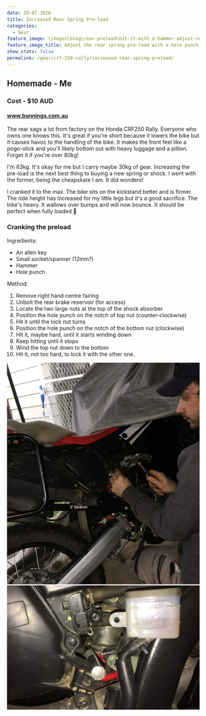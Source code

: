 ```yaml
---
date: 20-07-2020
title: Increased Rear Spring Pre-load
categories:
  - Gear
feature_image: \images\blog\rear-preload\hit-it-with-a-hammer-adjust-rear-preload-honda-crf250-rally
feature_image_title: Adjust the rear spring pre-load with a hole punch ✊
show_stats: false
permalink: /gear/crf-250-rally/increased-rear-spring-preload/
---
```

<h2>Homemade - Me</h2>
<h3>Cost - $10 AUD</h3>
<h4>
  <a href="https://www.bunnings.com.au/">www.bunnings.com.au</a>
</h4>
<p>
  The rear sags a lot from factory on the Honda CRF250 Rally. Everyone who owns one knows this. It's great if you're short because it lowers the bike but it causes havoc to the handling of the bike. It makes the front feel like a pogo-stick and you'll likely bottom out with heavy luggage and a pillion. Forget it if you're over 80kg!
</p>

<p>
  I'm 63kg. It's okay for me but I carry maybe 30kg of gear. Increasing the pre-load is the next best thing to buying a new spring or shock. I went with the former, being the cheapskate I am. It did wonders!
</p>

<p>
  I cranked it to the max. The bike sits on the kickstand better and is firmer. The ride height has increased for my little legs but it's a good sacrifice. The bike's heavy. It wallows over bumps and will now bounce. It should be perfect when fully loaded 🤞
</p>

<h3>Cranking the preload</h3>

<p>
  Ingredients:
  <ul>
    <li>An allen key</li>
    <li>Small socket/spanner (12mm?)</li>
    <li>Hammer</li>
    <li>Hole punch</li>
  </ul>
</p>
<p>
  Method:
  <ol>
    <li>Remove right hand centre fairing</li>
    <li>Unbolt the rear brake reservoir (for access)</li>
    <li>Locate the two large nuts at the top of the shock absorber</li>
    <li>Position the hole punch on the notch of top nut (counter-clockwise)</li>
    <li>Hit it until the lock nut turns</li>
    <li>Position the hole punch on the notch of the bottom nut (clockwise)</li>
    <li>Hit it, maybe hard, until it starts winding down</li>
    <li>Keep hitting until it stops</li>
    <li>Wind the top nut down to the bottom</li>
    <li>Hit it, not too hard, to lock it with the other one.</li>
  </ol>
</p>

<picture>
  <source srcset="\images\blog\rear-preload\dylan-george-field-adjusts-rear-preload-honda-crf250-rally.webp">
  <img src="\images\blog\rear-preload\dylan-george-field-adjusts-rear-preload-honda-crf250-rally.jpg" alt="Dylan George Field adjusts the rear spring preload on the Honda CRF250 Rally" />
</picture>

<picture>
  <source srcset="\images\blog\rear-preload\increasing-rear-preload-honda-crf250-rally.webp">
  <img src="\images\blog\rear-preload\increasing-rear-preload-honda-crf250-rally.jpg" alt="Closeup of the rear spring pre-load nut and hole punch 🤜" />
</picture>
